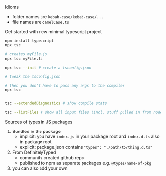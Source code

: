 Idioms

- folder names are `kebab-case/kebab-case/...`
- file names are `camelCase.ts`

Get started with new minimal typescript project

```bash
npm install typescript
npx tsc

# creates myFile.js
npx tsc myFile.ts

npx tsc --init # create a tsconfig.json

# tweak the tsconfig.json

# then you don't have to pass any args to the compiler
npx tsc


tsc --extendedDiagnostics # show compile stats

tsc --listFiles # show all input files (incl. stuff pulled in from node_modules)
```

Sources of types in JS packages

1. Bundled in the package
    - implicit: you have `index.js` in your package root and `index.d.ts` also
      in package root
    - explicit: package.json contains `"types": "./path/to/thing.d.ts"`
2. From DefinitelyTyped
    - community created github repo
    - published to npm as separate packages e.g. `@types/name-of-pkg`
3. you can also add your own
